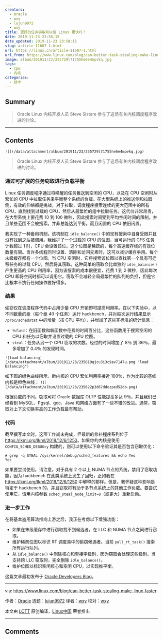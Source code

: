 ```yaml
---
creators:
  - Oracle
  - wxy
  - lujun9972
  - wxy
title: 更好的任务窃取可以使 Linux 更快吗？
date: 2019-11-23 23:58:15
date_updated: 2019-11-23 23:58:15
slug: article-11607-1.html
url: https://linux.cn/article-11607-1.html
url_from: https://www.linux.com/blog/can-better-task-stealing-make-linux-faster
image: album/201911/23/235729l71755he6e4mpvkq.jpg
tags:
  - cpu
  - 内核
categories:
  - 技术
---
```


## Summary

> Oracle Linux 内核开发人员 Steve Sistare 参与了这场有关内核调度程序改进的讨论。

***

<!-- more -->

## Contents

`![](/data/attachment/album/201911/23/235729l71755he6e4mpvkq.jpg)`

> 
> Oracle Linux 内核开发人员 Steve Sistare 参与了这场有关内核调度程序改进的讨论。
> 
> 
> 

### 通过可扩展的任务窃取进行负载平衡

Linux 任务调度程序通过将唤醒的任务推送到空闲的 CPU，以及在 CPU 空闲时从繁忙的 CPU 中拉取任务来平衡整个系统的负载。在大型系统上的推送侧和拉取侧，有效的伸缩都是挑战。对于拉取，调度程序搜索连续的更大范围中的所有 CPU，直到找到过载的 CPU，然后从最繁忙的组中拉取任务。这代价非常昂贵，在大型系统上要花费 10 到 100 微秒，因此搜索时间受到平均空闲时间的限制，并且某些范围不会被搜索。并非总能达到平衡，而且闲置的 CPU 依旧闲置。

我实现了一种备用机制，该机制在 `idle_balance()` 中的现有搜索中自身受限并且没有找到之后被调用。我维护了一个过载的 CPU 的位图，当可运行的 CFS 任务计数超过 1 时，CPU 会设置该位。这个位图是稀疏的，每个高速缓存线的有效位数量有限。当许多线程同时设置、清除和访问元素时，这可以减少缓存争用。每个末级缓存都有一个位图。当 CPU 空闲时，它将搜索该位图以查找第一个具有可迁移任务的过载 CPU，然后将其窃取。这种简单的窃取会比单独的 `idle_balance()` 产生更高的 CPU 利用率，因为该搜索的成本很便宜，花费 1 到 2 微秒，因此每次 CPU 即将空闲时都可以调用它。窃取不会减轻全局最繁忙的队列的负担，但是它比根本不执行任何操作要好得多。

### 结果

偷窃仅在调度程序代码中占用少量 CPU 开销即可提高利用率。在以下实验中，以不同数量的组（每个组 40 个任务）运行 hackbench，并对每次运行结果显示 `/proc/schedstat` 中的增量（按 CPU 平均），并增加了这些非标准的统计信息：

* `％find`：在旧函数和新函数中花费的时间百分比，这些函数用于搜索空闲的 CPU 和任务以窃取并设置过载的 CPU 位图。
* `steal`：任务从另一个 CPU 窃取的次数。经过的时间增加了 8％ 到 36％，最多增加了 0.4％ 的发现时间。

`![load balancing](/data/attachment/album/201911/23/235819qjcu3i3c9av7147u.png "load balancing")`

​​如下图的绿色曲线所示，新内核的 CPU 繁忙利用率接近 100％，作为比较的基线内核是橙色曲线： ​​ `![](/data/attachment/album/201911/23/235822p3d67ddozped52db.png)`

根据负载的不同，窃取可将 Oracle 数据库 OLTP 性能提高多达 9％，并且我们已经看到 MySQL、Pgsql、gcc、Java 和网络方面有了一些不错的改进。通常，窃取对上下文切换率高的工作负载最有帮助。

### 代码

截至撰写本文时，这项工作尚未完成，但最新的修补程序系列位于 <https://lkml.org/lkml/2018/12/6/1253>。如果你的内核是使用 `CONFIG_SCHED_DEBUG=y` 构建的，则可以使用以下命令验证其是否包含窃取优化：

```shell
# grep -q STEAL /sys/kernel/debug/sched_features && echo Yes
Yes
```

如果要尝试使用，请注意，对于具有 2 个以上 NUMA 节点的系统，禁用了窃取功能，因为 hackbench 在此类系统上发生了回归，正如我在 <https://lkml.org/lkml/2018/12/6/1250> 中解释的那样。但是，我怀疑这种影响是特定于 hackbench 的，并且窃取将有助于多节点系统上的其他工作负载。要尝试使用它，请用内核参数 `sched_steal_node_limit=8`（或更大）重新启动。

### 进一步工作

在将基本盗用算法推向上游之后，我正在考虑以下增强功能：

* 如果在末级缓存中进行窃取找不到候选者，在 LLC 和 NUMA 节点之间进行窃取。
* 维护稀疏位图以标识 RT 调度类中的偷窃候选者。当前 `pull_rt_task()` 搜索所有运行队列。
* 从 `idle_balance()` 中删除核心和套接字级别，因为窃取会处理这些级别。当支持跨 LLC 窃取时，完全删除 `idle_balance()`。
* 维护位图以标识空闲核心和空闲 CPU，以实现推平衡。

这篇文章最初发布于 [Oracle Developers Blog](https://blogs.oracle.com/linux/can-better-task-stealing-make-linux-faster)。

---

via: <https://www.linux.com/blog/can-better-task-stealing-make-linux-faster>

作者：[Oracle](https://www.linux.com/author/oracle/) 选题：[lujun9972](https://github.com/lujun9972) 译者：[wxy](https://github.com/wxy) 校对：[wxy](https://github.com/wxy)

本文由 [LCTT](https://github.com/LCTT/TranslateProject) 原创编译，[Linux中国](https://linux.cn/) 荣誉推出

***

## Comments
